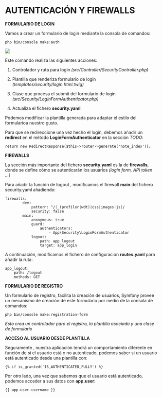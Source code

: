 # AUTENTICACIÓN Y FIREWALLS


**FORMULARIO DE LOGIN**

Vamos a crear un formulario de login mediante la consola de comandos:

    php bin/console make:auth  

![](https://lh3.googleusercontent.com/tA8OacuPlpM8Vh6E5RJQ7rbkI2NnQptkiFc7Ml3eDR7XGdUwKCyFTwMICqBnN3YAqyvVDlzy5ocB9GTKz0l_dLt4vITtLdaRNWeryfdp5krKIXpJ2Lzo6nY1XKYM5KsTBkc4GlAT)

 
Este comando realiza las siguientes acciones:

1.  Controlador y ruta para login *(src/Controller/SecurityController.php)*
    
2.  Plantilla que renderiza formulario de login *(templates/security/login.html.twig)*
    
3.  Clase que procesa el submit del formulario de login *(src/Security/LoginFormAuthenticator.php)*
    
4.  Actualiza el fichero **security.yaml**
    

Podemos modificar la plantilla generada para adaptar el estilo del formularioa nuestro gusto.

Para que se redireccione una vez hecho el login, debemos añadir un **redirect** en el método **LoginFormAuthenticator** en la sección *TODO*:

    return new RedirectResponse($this->router->generate('note_index'));

  
**FIREWALLS**  
  
La sección más importante del fichero **security.yaml** es la de **firewalls**, donde se define cómo se autenticarán los usuarios *(login form, API token ...)*

Para añadir la función de logout , modificamos el firewall **main** del fichero security.yaml añadiendo:

    firewalls:
            dev:
                pattern: ^/(_(profiler|wdt)|css|images|js)/
                security: false
            main:
                anonymous: true
                guard:
                    authenticators:
                        - App\Security\LoginFormAuthenticator
                logout:
                    path: app_logout
                    target: app_login

  
A continuación, modificamos el fichero de configuración **routes.yaml** para añadir la ruta:

    app_logout:  
    	path: /logout  
    	methods: GET

    
**FORMULARIO DE REGISTRO**
  
Un formulario de registro, facilita la creación de usuarios, Symfony provee un mecanismo de creación de este formulario por medio de la consola de comandos:


    php bin/console make:registration-form  

 
*Esto crea un controlador para el registro, la plantilla asociada y una clase de formulario*

**ACCESO AL USUARIO DESDE PLANTILLA**  
  
  Seguramente , nuestra aplicación tendrá un comportamiento diferente en función de si el usuario está o no autenticado, podemos saber si un usuario está autenticado desde una plantilla con:
  

    {% if is_granted('IS_AUTHENTICATED_FULLY') %}

Por otro lado, una vez que sabemos que el usuario está autenticado, podemos acceder a sus datos con **app.user**:

    {{ app.user.username }}
